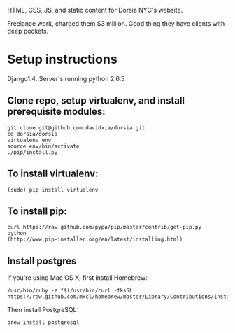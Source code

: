 HTML, CSS, JS, and static content for Dorsia NYC's website.

Freelance work, charged them $3 million.  Good thing they have clients with deep pockets.


Setup instructions
====================================================================================================

Django1.4. Server's running python 2.6.5

Clone repo, setup virtualenv, and install prerequisite modules:
----------------------------------------------------------------------------------------------------

    git clone git@github.com:davidxia/dorsia.git
    cd dorsia/dorsia
    virtualenv env
    source env/bin/activate
    ./pip/install.py


To install virtualenv:
----------------------------------------------------------------------------------------------------

    (sudo) pip install virtualenv

To install pip:
----------------------------------------------------------------------------------------------------

    curl https://raw.github.com/pypa/pip/master/contrib/get-pip.py | python
    (http://www.pip-installer.org/en/latest/installing.html)

Install postgres
----------------------------------------------------------------------------------------------------

If you're using Mac OS X, first install Homebrew:

    /usr/bin/ruby -e "$(/usr/bin/curl -fksSL https://raw.github.com/mxcl/homebrew/master/Library/Contributions/install_homebrew.rb)"

Then install PostgreSQL:

    brew install postgresql
